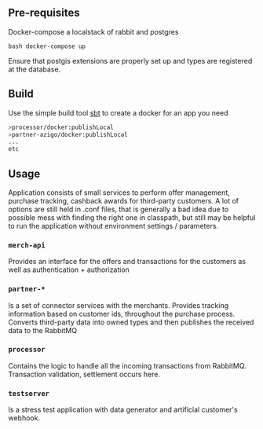 ## Pre-requisites

Docker-compose a localstack of rabbit and postgres
```
bash docker-compose up
```

Ensure that postgis extensions are properly set up and types are registered at the database.

## Build

Use the simple build tool [sbt](https://www.scala-sbt.org) to create a docker for an app you need

```bash
>processor/docker:publishLocal
>partner-azigo/docker:publishLocal
...
etc
```

## Usage

Application consists of small services to perform offer management, purchase tracking, cashback awards for third-party customers. A lot of options are still held in .conf files, that is generally a bad idea due to possible mess with finding the right one in classpath, but still may be helpful to run the application without environment settings / parameters.

### `merch-api`
Provides an interface for the offers and transactions for the customers as well as authentication + authorization

### `partner-*`
Is a set of connector services with the merchants. Provides tracking information based on customer ids, throughout the purchase process. Converts third-party data into owned types and then publishes the received data to the RabbitMQ

### `processor`
Contains the logic to handle all the incoming transactions from RabbitMQ. Transaction validation, settlement occurs here.

### `testserver`
Is a stress test application with data generator and artificial customer's webhook.
